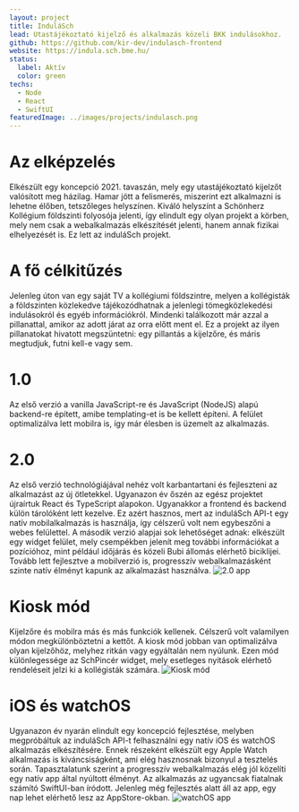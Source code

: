 ```yaml
---
layout: project
title: InduláSch
lead: Utastájékoztató kijelző és alkalmazás közeli BKK indulásokhoz.
github: https://github.com/kir-dev/indulasch-frontend
website: https://indula.sch.bme.hu/
status:
  label: Aktív
  color: green
techs:
  - Node
  - React
  - SwiftUI
featuredImage: ../images/projects/indulasch.png
---
```


# Az elképzelés
Elkészült egy koncepció 2021. tavaszán, mely egy utastájékoztató kijelzőt valósított meg házilag.
Hamar jött a felismerés, miszerint ezt alkalmazni is lehetne élőben, tetszőleges helyszínen.
Kiváló helyszínt a Schönherz Kollégium földszinti folyosója jelenti, így elindult egy olyan projekt a körben,
mely nem csak a webalkalmazás elkészítését jelenti, hanem annak fizikai elhelyezését is. Ez lett az induláSch projekt.
# A fő célkitűzés
Jelenleg úton van egy saját TV a kollégiumi földszintre, melyen a kollégisták a földszinten közlekedve tájékozódhatnak a jelenlegi tömegközlekedési indulásokról és egyéb információkról.
Mindenki találkozott már azzal a pillanattal, amikor az adott járat az orra előtt ment el. Ez a projekt az ilyen pillanatokat hivatott megszüntetni: egy pillantás a kijelzőre, és máris megtudjuk, futni kell-e vagy sem.
# 1.0
Az első verzió a vanilla JavaScript-re és JavaScript (NodeJS) alapú backend-re épített, amibe templating-et is be kellett építeni.
A felület optimalizálva lett mobilra is, így már élesben is üzemelt az alkalmazás.
# 2.0
Az első verzió technológiájával nehéz volt karbantartani és fejleszteni az alkalmazást az új ötletekkel.
Ugyanazon év őszén az egész projektet újraírtuk React és TypeScript alapokon. Ugyanakkor a frontend és backend külön tárolóként lett kezelve.
Ez azért hasznos, mert az induláSch API-t egy natív mobilalkalmazás is használja, így célszerű volt nem egybeszőni a webes felülettel.
A második verzió alapjai sok lehetőséget adnak: elkészült egy widget felület, mely csempékben jelenít meg további információkat a pozícióhoz, mint például időjárás és közeli Bubi állomás elérhető biciklijei.
Tovább lett fejlesztve a mobilverzió is, progresszív webalkalmazásként szinte natív élményt kapunk az alkalmazást használva.
![2.0 app](https://warp.kir-dev.sch.bme.hu/img/blobs/redirect/eyJfcmFpbHMiOnsibWVzc2FnZSI6IkJBaHBTdz09IiwiZXhwIjpudWxsLCJwdXIiOiJibG9iX2lkIn19--133cebeeb425a7e39b267eddc354d9759b88b455/iPhone.png)
# Kiosk mód
Kijelzőre és mobilra más és más funkciók kellenek. Célszerű volt valamilyen módon megkülönböztetni a kettőt. A kiosk mód jobban van optimalizálva olyan kijelzőhöz, melyhez ritkán vagy egyáltalán nem nyúlunk.
Ezen mód különlegessége az SchPincér widget, mely esetleges nyitások elérhető rendeléseit jelzi ki a kollégisták számára.
![Kiosk mód](https://warp.kir-dev.sch.bme.hu/img/blobs/redirect/eyJfcmFpbHMiOnsibWVzc2FnZSI6IkJBaHBUQT09IiwiZXhwIjpudWxsLCJwdXIiOiJibG9iX2lkIn19--cf52887cf07293ce99f1da21ff656b80bb44025b/TV.png)
# iOS és watchOS
Ugyanazon év nyarán elindult egy koncepció fejlesztése, melyben megpróbáltuk az induláSch API-t felhasználni egy natív iOS és watchOS alkalmazás elkészítésére.
Ennek részeként elkészült egy Apple Watch alkalmazás is kíváncsiságként, ami elég hasznosnak bizonyul a tesztelés során.
Tapasztalatunk szerint a progresszív webalkalmazás elég jól közelíti egy natív app által nyúltott élményt.
Az alkalmazás az ugyancsak fiatalnak számító SwiftUI-ban íródott.
Jelenleg még fejlesztés alatt áll az app, egy nap lehet elérhető lesz az AppStore-okban.
![watchOS app](https://warp.kir-dev.sch.bme.hu/img/blobs/redirect/eyJfcmFpbHMiOnsibWVzc2FnZSI6IkJBaHBUZz09IiwiZXhwIjpudWxsLCJwdXIiOiJibG9iX2lkIn19--a227e5a001c2ce1cfb5b594f8fa4c4a0be338107/aw_mockup.jpg)
